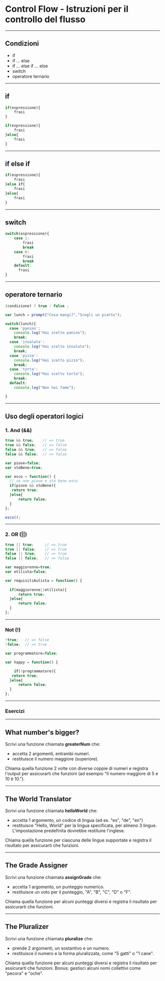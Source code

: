 # Control Flow - Istruzioni per il controllo del flusso

---

## Condizioni

* if
* if ... else
* if ... else if ... else
* switch
* operatore ternario

---

## if

```javascript
if(espressione){
    frasi
}

if(espressione){
    frasi
}else{
    frasi
}
```

---

## if else if

```javascript
if(espressione){
    frasi
}else if{
    frasi
}else{
    frasi
}
```

---

## switch

```javascript
switch(espressione){
    case 1:
        frasi
        break
    case n:
        frasi
        break
    default:
	  frasi
}
```

---

## operatore ternario

```javascript
(condizione) ? true : false ;
```

```javascript
var lunch = prompt("Cosa mangi?","Scegli un piatto");

switch(lunch){
  case 'panino':
    console.log("Hai scelto panino");
    break;
  case 'insalata':
    console.log("Hai scelto insalata");
    break; 
  case 'pizza':
    console.log("Hai scelto pizza");
    break;
  case 'torta':
    console.log("Hai scelto torta");
    break; 
  default:
    console.log("Non hai fame");

}
```

---

## Uso degli operatori logici

### 1. And (&&)


```javascript
true && true;    // => true
true && false;   // => false
false && true;   // => false
false && false;  // => false
```

```javascript
var piove=false;
var stoBene=true;

var esco = function() {
  // se non piove e sto bene esco
  if(piove && stoBene){
   return true;   
  }else{
      return false;
  }
};

esco();
```

---

### 2. OR (||)

```javascript
true || true;     // => true
true || false;    // => true
false || true;    // => true
false || false;   // => false
```


```javascript
var maggiorenne=true;
var etilista=false;

var requisitiAutista = function() {
  
  if(maggiorenne||etilista){
      return true;
  }else{
      return false;
  }
};
```

---

### Not (!)

```javascript
!true;   // => false
!false;  // => true
```

```javascript
var programmatore=false;

var happy = function() {

    if(!programmatore){
   return true;   
  }else{
      return false;
  }
};
```
---

### Esercizi

---

## What number's bigger?

Scrivi una funzione chiamata **greaterNum** che:

* accetta 2 argomenti, entrambi numeri.
* restituisce il numero maggiore (superiore).

Chiama quella funzione 2 volte con diverse coppie di numeri e registra l'output per assicurarti che funzioni (ad esempio "Il numero maggiore di 5 e 10 è 10.").

---

## The World Translator

Scrivi una funzione chiamata **helloWorld** che:

* accetta 1 argomento, un codice di lingua (ad es. "es", "de", "en")
* restituisce "Hello, World" per la lingua specificata, per almeno 3 lingue. L'impostazione predefinita dovrebbe restituire l'inglese.

Chiama quella funzione per ciascuna delle lingue supportate e registra il risultato per assicurarti che funzioni.

---

## The Grade Assigner

Scrivi una funzione chiamata **assignGrade** che:

* accetta 1 argomento, un punteggio numerico.
* restituisce un voto per il punteggio, "A", "B", "C", "D" o "F".

Chiama quella funzione per alcuni punteggi diversi e registra il risultato per assicurarti che funzioni.

---

## The Pluralizer

Scrivi una funzione chiamata **pluralize** che:

* prende 2 argomenti, un sostantivo e un numero.
* restituisce il numero e la forma pluralizzata, come "5 gatti" o "1 cane".

Chiama quella funzione per alcuni punteggi diversi e registra il risultato per assicurarti che funzioni.
Bonus: gestisci alcuni nomi collettivi come "pecora" e "oche".
